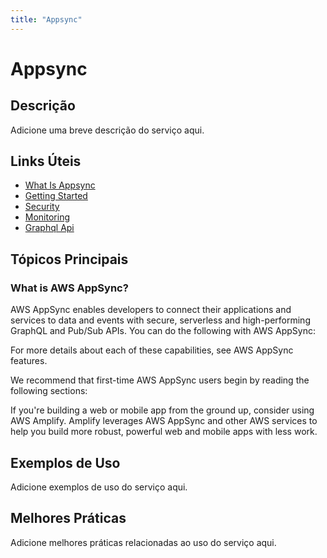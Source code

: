 ```yaml
---
title: "Appsync"
---
```


# Appsync

## Descrição

Adicione uma breve descrição do serviço aqui.

## Links Úteis

- [What Is Appsync](https://docs.aws.amazon.com/appsync/latest/devguide/what-is-appsync.html)
- [Getting Started](https://docs.aws.amazon.com/appsync/latest/devguide/getting-started.html)
- [Security](https://docs.aws.amazon.com/appsync/latest/devguide/security.html)
- [Monitoring](https://docs.aws.amazon.com/appsync/latest/devguide/monitoring.html)
- [Graphql Api](https://docs.aws.amazon.com/appsync/latest/devguide/graphql-api.html)

## Tópicos Principais

### What is AWS AppSync?

AWS AppSync enables developers to connect their applications and services to data and
    events with secure, serverless and high-performing GraphQL and Pub/Sub APIs. You can do the
    following with AWS AppSync:

For more details about each of these capabilities, see AWS AppSync features.

We recommend that first-time AWS AppSync users begin by reading the following sections:

If you're building a web or mobile app from the ground up, consider using AWS Amplify. Amplify leverages AWS AppSync and other
      AWS services to help you build more robust, powerful web and mobile apps with less
      work.

## Exemplos de Uso

Adicione exemplos de uso do serviço aqui.

## Melhores Práticas

Adicione melhores práticas relacionadas ao uso do serviço aqui.
